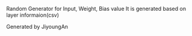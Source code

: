 Random Generator for Input, Weight, Bias value
It is generated based on layer informaion(csv)

Generated by JiyoungAn
